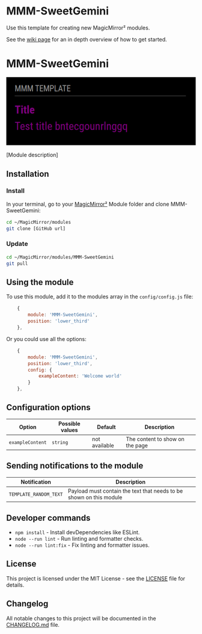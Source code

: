 # MMM-SweetGemini
Use this template for creating new MagicMirror² modules.

See the [wiki page](https://github.com/Dennis-Rosenbaum/MMM-SweetGemini/wiki) for an in depth overview of how to get started.

# MMM-SweetGemini

![Example of MMM-SweetGemini](./example_1.png)

[Module description]

## Installation

### Install

In your terminal, go to your [MagicMirror²][mm] Module folder and clone MMM-SweetGemini:

```bash
cd ~/MagicMirror/modules
git clone [GitHub url]
```

### Update

```bash
cd ~/MagicMirror/modules/MMM-SweetGemini
git pull
```

## Using the module

To use this module, add it to the modules array in the `config/config.js` file:

```js
    {
        module: 'MMM-SweetGemini',
        position: 'lower_third'
    },
```

Or you could use all the options:

```js
    {
        module: 'MMM-SweetGemini',
        position: 'lower_third',
        config: {
            exampleContent: 'Welcome world'
        }
    },
```

## Configuration options

Option|Possible values|Default|Description
------|------|------|-----------
`exampleContent`|`string`|not available|The content to show on the page

## Sending notifications to the module

Notification|Description
------|-----------
`TEMPLATE_RANDOM_TEXT`|Payload must contain the text that needs to be shown on this module

## Developer commands

- `npm install` - Install devDependencies like ESLint.
- `node --run lint` - Run linting and formatter checks.
- `node --run lint:fix` - Fix linting and formatter issues.

## License

This project is licensed under the MIT License - see the [LICENSE](LICENSE.md) file for details.

## Changelog

All notable changes to this project will be documented in the [CHANGELOG.md](CHANGELOG.md) file.

[mm]: https://github.com/MagicMirrorOrg/MagicMirror

